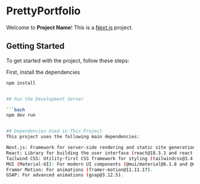 # PrettyPortfolio


Welcome to **Project Name**! This is a [Next.js](https://nextjs.org/) project.

## Getting Started

To get started with the project, follow these steps:

First, install the dependencies

```bash
npm install


## Run the Development Server

```bash
npm dev run


## Dependencies Used in This Project
This project uses the following main dependencies:

Next.js: Framework for server-side rendering and static site generation (next@15.0.3).
React: Library for building the user interface (react@18.3.1 and react-dom@18.3.1).
Tailwind CSS: Utility-first CSS framework for styling (tailwindcss@3.4.15).
MUI (Material-UI): For modern UI components (@mui/material@6.1.8 and @mui/material-nextjs@6.1.8).
Framer Motion: For animations (framer-motion@11.11.17).
GSAP: For advanced animations (gsap@3.12.5).



